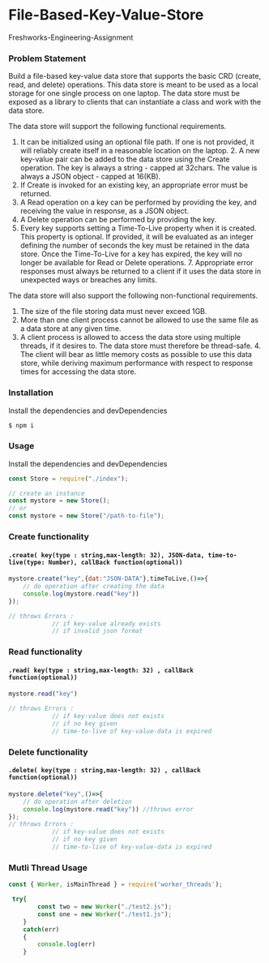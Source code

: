 # File-Based-Key-Value-Store
Freshworks-Engineering-Assignment

### Problem Statement

Build a file-based key-value data store that supports the basic CRD (create, read, and delete) operations. This data store is meant to be used as a local storage for one single process on one laptop. The data store must be exposed as a library to clients that can instantiate a class and work with the data store. 

The data store will support the following functional requirements. 

1. It can be initialized using an optional file path. If one is not provided, it will reliably create itself in a reasonable location on the laptop. 2. A new key-value pair can be added to the data store using the Create operation. The key is always a string - capped at 32chars. The value is always a JSON object - capped at 16(KB). 
3. If Create is invoked for an existing key, an appropriate error must be returned. 
4. A Read operation on a key can be performed by providing the key, and receiving the value in response, as a JSON object. 
5. A Delete operation can be performed by providing the key. 
6. Every key supports setting a Time-To-Live property when it is created. This property is optional. If provided, it will be evaluated as an integer defining the number of seconds the key must be retained in the data store. Once the Time-To-Live for a key has expired, the key will no longer be available for Read or Delete operations. 7. Appropriate error responses must always be returned to a client if it uses the data store in unexpected ways or breaches any limits. 

The data store will also support the following non-functional requirements. 

1. The size of the file storing data must never exceed 1GB. 
2. More than one client process cannot be allowed to use the same file as a data store at any given time. 
3. A client process is allowed to access the data store using multiple threads, if it desires to. The data store must therefore be thread-safe. 4. The client will bear as little memory costs as possible to use this data store, while deriving maximum performance with respect to response times for accessing the data store. 


### Installation


Install the dependencies and devDependencies
```sh
$ npm i
```
### Usage

Install the dependencies and devDependencies 

```js
const Store = require("./index");

// create an instance
const mystore = new Store();
// or 
const mystore = new Store("/path-to-file");

```

### Create functionality

#### `.create( key(type : string,max-length: 32), JSON-data, time-to-live(type: Number), callBack function(optional))`

```js
mystore.create("key",{dat:"JSON-DATA"},timeToLive,()=>{
    // do operation after creating the data
    console.log(mystore.read("key"))
});

// throws Errors :
            // if key-value already exists
            // if invalid json format

```

### Read functionality

#### `.read( key(type : string,max-length: 32) , callBack function(optional))`

```js
mystore.read("key") 

// throws Errors :
            // if key-value does not exists
            // if no key given
            // time-to-live of key-value-data is expired

```

### Delete functionality

#### `.delete( key(type : string,max-length: 32) , callBack function(optional))`

```js
mystore.delete("key",()=>{
    // do operation after deletion
    console.log(mystore.read("key")) //throws error
});
// throws Errors :
            // if key-value does not exists
            // if no key given
            // time-to-live of key-value-data is expired

```

### Mutli Thread Usage


```js
const { Worker, isMainThread } = require('worker_threads');

 try{
        const two = new Worker("./test2.js");
        const one = new Worker("./test1.js");
    }
    catch(err)
    {
        console.log(err)
    }
```

